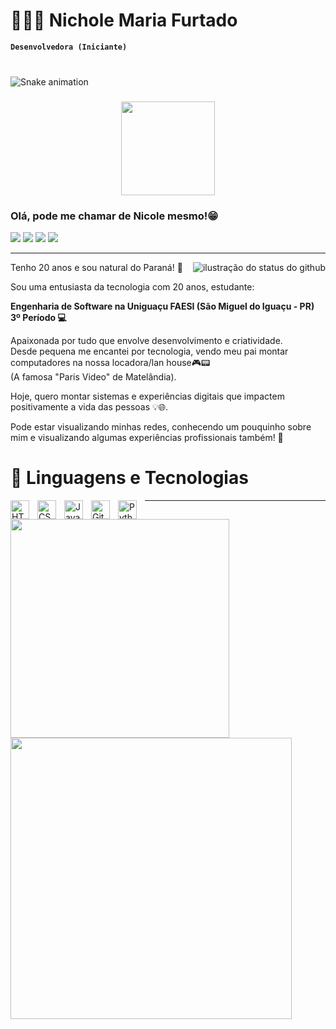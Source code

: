 # 👩🏼‍💻 Nichole Maria Furtado

**`Desenvolvedora (Iniciante)`**

###

<br clear="both">

<img src="https://raw.githubusercontent.com/maurodesouza/maurodesouza/output/snake.svg" alt="Snake animation" />

###



<div align="center">
  <img src="https://media.giphy.com/media/QssGEmpkyEOhBCb7e1/giphy.gif" width="150px">
</div>


### Olá, pode me chamar de Nicole mesmo!😁

<div> 
  <a href="https://www.linkedin.com/in/nichole-furtado/" target="_blank"><img src="https://img.shields.io/badge/-LinkedIn-%230077B5?style=for-the-badge&logo=linkedin&logoColor=white" target="_blank"></a> 
   <a href = "mailto:nicholefurtado7@gmail.com"><img src="https://img.shields.io/badge/-Gmail-%23333?style=for-the-badge&logo=gmail&logoColor=white" target="_blank"></a>
  <a href="https://www.instagram.com/nichole.furtado/" target="_blank"><img src="https://img.shields.io/badge/-Instagram-%23E4405F?style=for-the-badge&logo=instagram&logoColor=white" target="_blank"></a>
 <a href="https://discord.com/channels/@me/1311102678587281509" target="_blank"><img src="https://img.shields.io/badge/Discord-7289DA?style=for-the-badge&logo=discord&logoColor=white" target="_blank"></a>

---

<img align='right' src="https://github-readme-stats.vercel.app/api?username=Nichole-Furtado&locale=pt-br&show_icons=true&title_color=783c00&text_color=af552e&icon_color=783c00&bg_color=f8efd4&cache_seconds=2300" alt="ilustração do status do github">

 Tenho 20 anos e sou natural do Paraná! 🧉

Sou uma entusiasta da tecnologia com 20 anos, estudante:

**Engenharia de Software na Uniguaçu FAESI (São Miguel do Iguaçu - PR) 3º Período 💻**

Apaixonada por tudo que envolve desenvolvimento e criatividade. <br>
Desde pequena me encantei por tecnologia, vendo meu pai montar computadores na nossa locadora/lan house🎮📟 <br> (A famosa "Paris Video" de Matelândia). 

Hoje, quero montar sistemas e experiências digitais que impactem positivamente a vida das pessoas 💡🌐.

 Pode estar visualizando minhas redes, conhecendo um pouquinho sobre mim e visualizando algumas experiências profissionais também! 🚀

# 🤖 Linguagens e Tecnologias

<img 
    align="left" 
    alt="HTML"
    title="HTML" 
    width="30px" 
    style="padding-right: 10px;" 
    src="https://cdn.jsdelivr.net/gh/devicons/devicon@latest/icons/html5/html5-original.svg" 
/>
<img 
    align="left" 
    alt="CSS" 
    title="CSS"
    width="30px" 
    style="padding-right: 10px;" 
    src="https://cdn.jsdelivr.net/gh/devicons/devicon@latest/icons/css3/css3-original.svg" 
/>
<img 
    align="left" 
    alt="JavaScript" 
    title="JavaScript"
    width="30px" 
    style="padding-right: 10px;" 
    src="https://cdn.jsdelivr.net/gh/devicons/devicon@latest/icons/javascript/javascript-original.svg" 
/>

<img 
    align="left" 
    alt="Git" 
    title="Git"
    width="30px" 
    style="padding-right: 10px;" 
    src="https://cdn.jsdelivr.net/gh/devicons/devicon@latest/icons/git/git-original.svg" 
/>
<img 
    align="left" 
    alt="Python" 
    title="Python"
    width="30px" 
    style="padding-right: 10px;" 
    src="https://cdn.jsdelivr.net/gh/devicons/devicon@latest/icons/python/python-original.svg"
/>

---

  <tr>
    <td>
      <img height="350em" src="https://github-readme-stats.vercel.app/api/top-langs/?username=Nichole-Furtado&locale=pt-br&show_icons=true&title_color=783c00&text_color=af552e&icon_color=783c00&bg_color=f8efd4&cache_seconds=2300"/>
    </td>
    <td align="right">
      <img src="https://raw.githubusercontent.com/MicaelliMedeiros/micaellimedeiros/master/image/computer-illustration.png" width="450px">
    </td>
  </tr>

